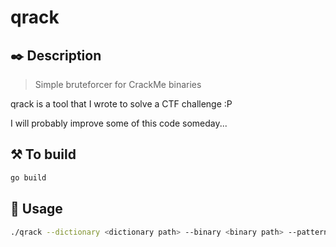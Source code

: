# qrack

## ✒️ Description
> Simple bruteforcer for CrackMe binaries

qrack is a tool that I wrote to solve a CTF challenge :P

I will probably improve some of this code someday...

## ⚒️ To build
```sh
go build
```

## 📖 Usage
```sh
./qrack --dictionary <dictionary path> --binary <binary path> --pattern <flag pattern>
```
